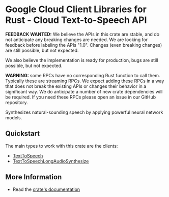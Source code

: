 # Google Cloud Client Libraries for Rust - Cloud Text-to-Speech API

<!-- Code generated by sidekick. DO NOT EDIT. -->

**FEEDBACK WANTED:** We believe the APIs in this crate are stable, and
do not anticipate any breaking changes are needed. We are looking for
feedback before labeling the APIs "1.0". Changes (even breaking changes)
are still possible, but not expected.

We also believe the implementation is ready for production, bugs are
still possible, but not expected.

**WARNING:** some RPCs have no corresponding Rust function to call them.
Typically these are streaming RPCs. We expect adding these RPCs in a
way that does not break the existing APIs or changes their behavior in a
significant way. We do anticipate a number of new crate dependencies
will be required. If you need these RPCs please open an issue in our
GitHub repository.

Synthesizes natural-sounding speech by applying powerful neural network
models.

## Quickstart

The main types to work with this crate are the clients:

- [TextToSpeech]
- [TextToSpeechLongAudioSynthesize]

## More Information

- Read the [crate's documentation](https://docs.rs/google-cloud-texttospeech-v1/latest/google-cloud-texttospeech-v1)

[TextToSpeech]: https://docs.rs/google-cloud-texttospeech-v1/latest/google_cloud_texttospeech_v1/client/struct.TextToSpeech.html
[TextToSpeechLongAudioSynthesize]: https://docs.rs/google-cloud-texttospeech-v1/latest/google_cloud_texttospeech_v1/client/struct.TextToSpeechLongAudioSynthesize.html
